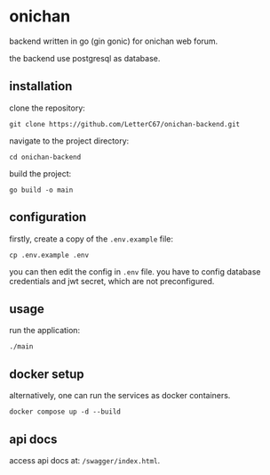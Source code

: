 # onichan

backend written in go (gin gonic) for onichan web forum.

the backend use postgresql as database.


## installation
clone the repository:

```
git clone https://github.com/LetterC67/onichan-backend.git
```

navigate to the project directory:
```
cd onichan-backend
```

build the project:

```
go build -o main
```

## configuration
firstly, create a copy of the `.env.example` file:
```
cp .env.example .env
```

you can then edit the config in `.env` file. you have to config database credentials and jwt secret, which are not preconfigured.

## usage
run the application:
```
./main
```

## docker setup
alternatively, one can run the services as docker containers.

```
docker compose up -d --build
```

## api docs
access api docs at: `/swagger/index.html`.
